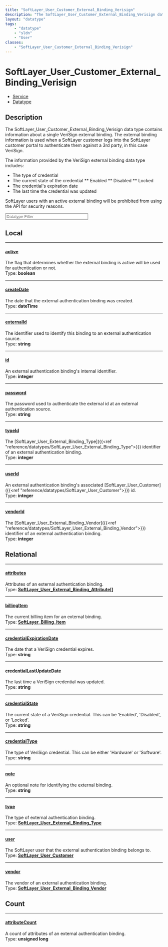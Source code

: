 ```yaml
---
title: "SoftLayer_User_Customer_External_Binding_Verisign"
description: "The SoftLayer_User_Customer_External_Binding_Verisign data type contains information about a single VeriSign external bi... "
layout: "datatype"
tags:
    - "datatype"
    - "sldn"
    - "User"
classes:
    - "SoftLayer_User_Customer_External_Binding_Verisign"
---
```


# SoftLayer_User_Customer_External_Binding_Verisign
<div id='service-datatype'>
    <ul id='sldn-reference-tabs'>
    <li id='service'> <a href='/reference/services/SoftLayer_User_Customer_External_Binding_Verisign' >Service</a></li>    <li id='datatype'> <a href='/reference/datatypes/SoftLayer_User_Customer_External_Binding_Verisign' >Datatype</a></li>
    </ul>
</div>

## Description 


The SoftLayer_User_Customer_External_Binding_Verisign data type contains information about a single VeriSign external binding.  The external binding information is used when a SoftLayer customer logs into the SoftLayer customer portal to authenticate them against a 3rd party, in this case VeriSign. 

The information provided by the VeriSign external binding data type includes: 
* The type of credential
* The current state of the credential
** Enabled
** Disabled
** Locked
* The credential's expiration date
* The last time the credential was updated


SoftLayer users with an active external binding will be prohibited from using the API for security reasons. 





<!-- Filer BEGIN -->
<div class="view-filters">
        <div class="clearfix">
            <div class="search-input-box">
                <input placeholder="Datatype Filter" onkeyup="titleSearch(inputId='prop-input', divId='properties', elementClass='prop-row')" 
                    type="text" id="prop-input" value="" size="30" maxlength="128" class="form-text">
            </div>
        </div>
</div>
<!-- Filer END -->

<div id="properties" class="content">
<div id="localProperties" class="prop-content" >

## Local
<div class="prop-row">

-----
[active]: #active
#### [active]
The flag that determines whether the external binding is active will be used for authentication or not.   
<span class="type-label">Type: </span>**boolean**  



</div>
<div class="prop-row">

-----
[createDate]: #createdate
#### [createDate]
The date that the external authentication binding was created.  
<span class="type-label">Type: </span>**dateTime**  



</div>
<div class="prop-row">

-----
[externalId]: #externalid
#### [externalId]
The identifier used to identify this binding to an external authentication source.   
<span class="type-label">Type: </span>**string**  



</div>
<div class="prop-row">

-----
[id]: #id
#### [id]
An external authentication binding's internal identifier.  
<span class="type-label">Type: </span>**integer**  



</div>
<div class="prop-row">

-----
[password]: #password
#### [password]
The password used to authenticate the external id at an external authentication source.   
<span class="type-label">Type: </span>**string**  



</div>
<div class="prop-row">

-----
[typeId]: #typeid
#### [typeId]
The [SoftLayer_User_External_Binding_Type]({{<ref "reference/datatypes/SoftLayer_User_External_Binding_Type">}}) identifier of an external authentication binding.   
<span class="type-label">Type: </span>**integer**  



</div>
<div class="prop-row">

-----
[userId]: #userid
#### [userId]
An external authentication binding's associated [SoftLayer_User_Customer]({{<ref "reference/datatypes/SoftLayer_User_Customer">}}) id.   
<span class="type-label">Type: </span>**integer**  



</div>
<div class="prop-row">

-----
[vendorId]: #vendorid
#### [vendorId]
The [SoftLayer_User_External_Binding_Vendor]({{<ref "reference/datatypes/SoftLayer_User_External_Binding_Vendor">}}) identifier of an external authentication binding.   
<span class="type-label">Type: </span>**integer**  



</div>
</div>
<!-- LOCAL PROPERTY END -->

<div id="relationalProperties"  class="prop-content" >

## Relational
<div class="prop-row">

-----
[attributes]: #attributes
#### [attributes]
Attributes of an external authentication binding.  
<span class="type-label">Type: </span>**<a href='/reference/datatypes/SoftLayer_User_External_Binding_Attribute'>SoftLayer_User_External_Binding_Attribute[] </a>**  



</div>
<div class="prop-row">

-----
[billingItem]: #billingitem
#### [billingItem]
The current billing item for an external binding.  
<span class="type-label">Type: </span>**<a href='/reference/datatypes/SoftLayer_Billing_Item'>SoftLayer_Billing_Item </a>**  



</div>
<div class="prop-row">

-----
[credentialExpirationDate]: #credentialexpirationdate
#### [credentialExpirationDate]
The date that a VeriSign credential expires.  
<span class="type-label">Type: </span>**string**  



</div>
<div class="prop-row">

-----
[credentialLastUpdateDate]: #credentiallastupdatedate
#### [credentialLastUpdateDate]
The last time a VeriSign credential was updated.  
<span class="type-label">Type: </span>**string**  



</div>
<div class="prop-row">

-----
[credentialState]: #credentialstate
#### [credentialState]
The current state of a VeriSign credential. This can be 'Enabled', 'Disabled', or 'Locked'.  
<span class="type-label">Type: </span>**string**  



</div>
<div class="prop-row">

-----
[credentialType]: #credentialtype
#### [credentialType]
The type of VeriSign credential. This can be either 'Hardware' or 'Software'.  
<span class="type-label">Type: </span>**string**  



</div>
<div class="prop-row">

-----
[note]: #note
#### [note]
An optional note for identifying the external binding.  
<span class="type-label">Type: </span>**string**  



</div>
<div class="prop-row">

-----
[type]: #type
#### [type]
The type of external authentication binding.  
<span class="type-label">Type: </span>**<a href='/reference/datatypes/SoftLayer_User_External_Binding_Type'>SoftLayer_User_External_Binding_Type </a>**  



</div>
<div class="prop-row">

-----
[user]: #user
#### [user]
The SoftLayer user that the external authentication binding belongs to.  
<span class="type-label">Type: </span>**<a href='/reference/datatypes/SoftLayer_User_Customer'>SoftLayer_User_Customer </a>**  



</div>
<div class="prop-row">

-----
[vendor]: #vendor
#### [vendor]
The vendor of an external authentication binding.  
<span class="type-label">Type: </span>**<a href='/reference/datatypes/SoftLayer_User_External_Binding_Vendor'>SoftLayer_User_External_Binding_Vendor </a>**  



</div>

## Count
<div class="prop-row">

-----
[attributeCount]: #attributecount
#### [attributeCount]
A count of attributes of an external authentication binding.   
<span class="type-label">Type: </span>**unsigned long**  



</div>
</div>


